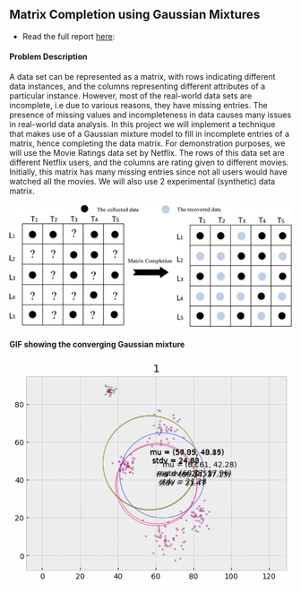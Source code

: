 ## Matrix Completion using Gaussian Mixtures

- Read the full report [here](report.pdf): 

#### Problem Description

A data set can be represented as a matrix, with rows indicating different data instances, and the
columns representing different attributes of a particular instance. However, most of the real-world
data sets are incomplete, i.e due to various reasons, they have missing entries. The presence of
missing values and incompleteness in data causes many issues in real-world data analysis. In
this project we will implement a technique that makes use of a Gaussian mixture model to fill in
incomplete entries of a matrix, hence completing the data matrix. For demonstration purposes, we
will use the Movie Ratings data set by Netflix. The rows of this data set are different Netflix users,
and the columns are rating given to different movies. Initially, this matrix has many missing
entries since not all users would have watched all the movies. We will also use 2 experimental
(synthetic) data matrix.


![Alt Text](mat.jpg)


#### GIF showing the converging Gaussian mixture 

![Alt Text](result.gif)
